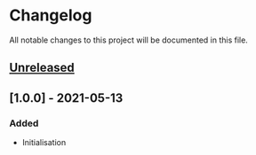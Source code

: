 # Changelog

All notable changes to this project will be documented in this file.

## [Unreleased]

## [1.0.0] - 2021-05-13

### Added
- Initialisation

[unreleased]: https://github.com/ibm/repo-template/compare/v0.0.1...HEAD
[0.0.1]: https://github.com/ibm/repo-template/releases/tag/v1.0.0
